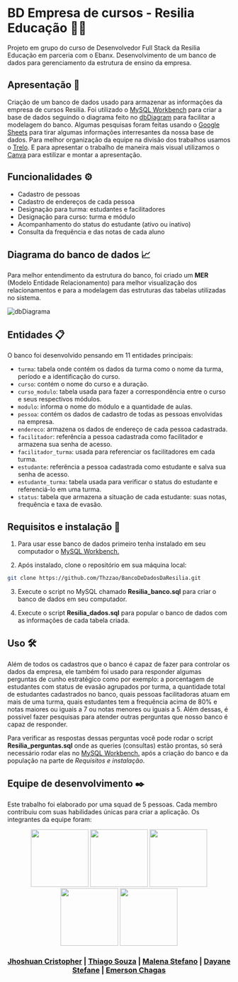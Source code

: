 # BD Empresa de cursos - Resilia Educação 📒💙
Projeto em grupo do curso de Desenvolvedor Full Stack da Resilia Educação em parceria com o Ebanx. 
Desenvolvimento de um banco de dados para gerenciamento da estrutura de ensino da empresa.

## Apresentação 🚀
Criação de um banco de dados usado para armazenar as informações da empresa de cursos Resilia. Foi utilizado o [MySQL Workbench](https://www.mysql.com/products/workbench/) para criar a base de dados seguindo o diagrama feito no [dbDiagram](https://dbdiagram.io/home) para facilitar a modelagem do banco. Algumas pesquisas foram feitas usando o [Google Sheets](https://www.google.com/intl/pt-BR/sheets/about/) para tirar algumas informações interresantes da nossa base de dados. Para melhor organização da equipe na divisão dos trabalhos usamos o [Trelo](https://trello.com/pt-BR). E para apresentar o trabalho de maneira mais visual utilizamos o [Canva](https://www.canva.com/pt_br/) para estilizar e montar a apresentação. 

## Funcionalidades ⚙️
- Cadastro de pessoas 
- Cadastro de endereços de cada pessoa
- Designação para turma: estudantes e facilitadores 
- Designação para curso: turma e módulo 
- Acompanhamento do status do estudante (ativo ou inativo)
- Consulta da frequência e das notas de cada aluno

## Diagrama do banco de dados 📈
Para melhor entendimento da estrutura do banco, foi criado um **MER** (Modelo Entidade Relacionamento) para melhor visualização dos relacionamentos e para a modelagem das estruturas das tabelas utilizadas no sistema. 

![dbDiagrama](https://github.com/Thzzao/BancoDeDadosDaResilia/assets/95200381/e23b2478-f0a2-4825-ad86-70a3455b959a)

## Entidades 📋 
O banco foi desenvolvido pensando em 11 entidades principais: 
- `turma`: tabela onde contém os dados da turma como o nome da turma, período e a identificação do curso.
- `curso`: contém o nome do curso e a duração.
- `curso_modulo`: tabela usada para fazer a correspondência entre o curso e seus respectivos módulos. 
- `modulo`: informa o nome do módulo e a quantidade de aulas.
- `pessoa`: contém os dados de cadastro de todas as pessoas envolvidas na empresa.
- `endereco`: armazena os dados de endereço de cada pessoa cadastrada.
- `facilitador`: referência a pessoa cadastrada como facilitador e armazena sua senha de acesso.
- `facilitador_turma`: usada para referenciar os facilitadores em cada turma. 
- `estudante`: referência a pessoa cadastrada como estudante e salva sua senha de acesso.
- `estudante_turma`: tabela usada para verificar o status do estudante e referenciá-lo em uma turma. 
- `status`: tabela que armazena a situação de cada estudante: suas notas, frequência e taxa de evasão.

## Requisitos e instalação 🔧
1. Para usar esse banco de dados primeiro tenha instalado em seu computador o [MySQL Workbench.](https://www.mysql.com/products/workbench/)

2. Após instalado, clone o repositório em sua máquina local:
```bash
git clone https://github.com/Thzzao/BancoDeDadosDaResilia.git
```

3. Execute o script no MySQL chamado **Resilia_banco.sql** para criar o banco de dados em seu computador.

4. Execute o script **Resilia_dados.sql** para popular o banco de dados com as informações de cada tabela criada. 

## Uso 🛠️

Além de todos os cadastros que o banco é capaz de fazer para controlar os dados da empresa, ele também foi usado para responder algumas perguntas de cunho estratégico como por exemplo: a porcentagem de estudantes com status de evasão agrupados por turma, a quantidade total de estudantes cadastrados no banco, quais pessoas facilitadoras atuam em mais de uma turma, quais estudantes tem a frequência acima de 80% e notas maiores ou iguais a 7 ou notas menores ou iguais a 5. Além dessas, é possivel fazer pesquisas para atender outras perguntas que nosso banco é capaz de responder.

Para verificar as respostas dessas perguntas você pode rodar o script **Resilia_perguntas.sql** onde as queries (consultas) estão prontas, só será necessário rodar elas no [MySQL Workbench.](https://www.mysql.com/products/workbench/) após a criação do banco e da população na parte de *Requisitos e instalação*.

## Equipe de desenvolvimento ✒️
Este trabalho foi elaborado por uma squad de 5 pessoas. Cada membro contribuiu com suas habilidades únicas para criar a aplicação. Os integrantes da equipe foram:

<div align="center" float="left">
  <img src="https://github.com/Thzzao/BancoDeDadosDaResilia/assets/95200381/7c61b697-a0e6-470b-81fb-4590abd37003" width="130" height="130"/>
  <img src="https://github.com/Thzzao/BancoDeDadosDaResilia/assets/95200381/9570f45e-2e6a-4adb-81e1-8ed6a4be84f3" width="130" height="130"/>
  <img src="https://github.com/Thzzao/BancoDeDadosDaResilia/assets/95200381/7f78379d-7daa-4c43-ba6a-ce1adec4df3f" width="130" height="130"/>
  <img src="https://github.com/Thzzao/BancoDeDadosDaResilia/assets/95200381/e00de6ad-2715-428b-8c05-270cf1cd32be" width="130" height="130"/>
  <img src="https://github.com/Thzzao/BancoDeDadosDaResilia/assets/95200381/a834e153-85a6-46aa-8f7b-11faf38bf83f" width="130" height="130"/>



### [Jhoshuan Cristopher](https://github.com/Jhosh-Christopher) | [Thiago Souza](https://github.com/Thzzao) | [Malena Stefano](https://github.com/tsarinatsarina) | [Dayane Stefane](https://github.com/Dayane99) | [Emerson Chagas</p>](https://github.com/emerchagas)

</div> 


